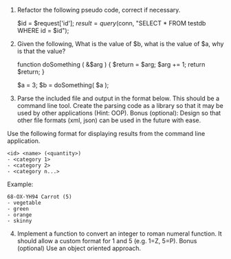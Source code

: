 1. Refactor the following pseudo code, correct if necessary.

    $id = $request['id'];
    $result = query($conn, "SELECT * FROM testdb WHERE id = $id");


2. Given the following, What is the value of $b, what is the value of $a, why is that the value?

    function doSomething ( &$arg )
    {
        $return = $arg;
        $arg += 1;
        return $return;
    }
    
    $a = 3;
    $b = doSomething( $a );


3. Parse the included file and output in the format below.  This should be a command line tool.   Create the parsing code as a library so that it may be used by other applications (Hint: OOP).
Bonus (optional): Design so that other file formats (xml, json) can be used in the future with ease.

Use the following format for displaying results from the command line application.

    <id> <name> (<quantity>)
    - <category 1>
    - <category 2>
    - <category n...>

Example:  

    68-OX-YH94 Carrot (5)
    - vegetable
    - green
    - orange
    - skinny


4. Implement a function to convert an integer to roman numeral function.  It should allow a custom format for 1 and 5 (e.g. 1=Z, 5=P). 
Bonus (optional) Use an object oriented approach.
